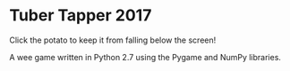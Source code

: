 # Tuber Tapper 2017

Click the potato to keep it from falling below the screen!

A wee game written in Python 2.7 using the Pygame and NumPy libraries.
